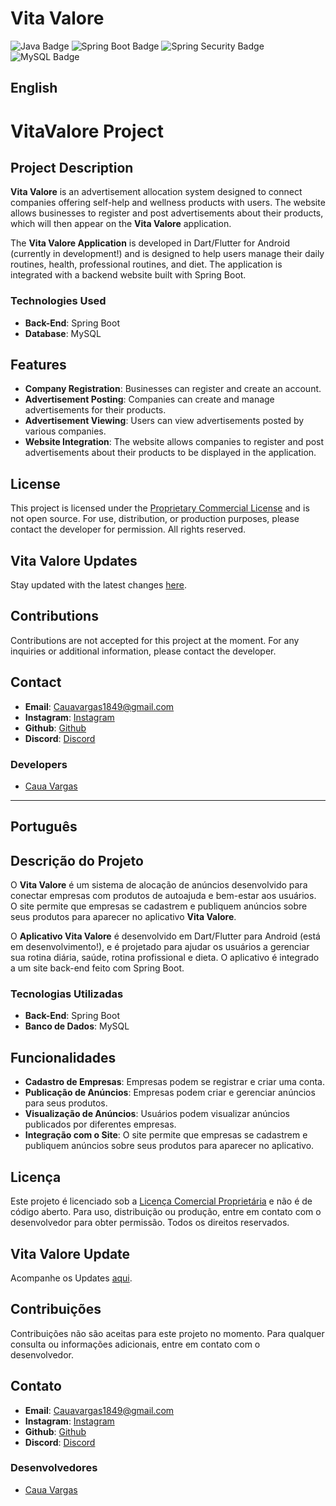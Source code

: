 # Vita Valore

![Java Badge](https://img.shields.io/badge/Java-17-ED8B00?style=for-the-badge&logo=openjdk&logoColor=white)
![Spring Boot Badge](https://img.shields.io/badge/Spring%20Boot-3.3.3-6DB33F?style=for-the-badge&logo=spring&logoColor=white)
![Spring Security Badge](https://img.shields.io/badge/Spring_Security-6DB33F?style=for-the-badge&logo=Spring-Security&logoColor=white)
![MySQL Badge](https://img.shields.io/badge/MySQL-005C84?style=for-the-badge&logo=mysql&logoColor=white)
<!--![Website Status Badge](https://img.shields.io/website-up-down-green-red/http/cv.lbesson.qc.to.svg)-->


## English


# VitaValore Project

## Project Description

**Vita Valore** is an advertisement allocation system designed to connect companies offering self-help and wellness products with users. The website allows businesses to register and post advertisements about their products, which will then appear on the **Vita Valore** application.

The **Vita Valore Application** is developed in Dart/Flutter for Android (currently in development!) and is designed to help users manage their daily routines, health, professional routines, and diet. The application is integrated with a backend website built with Spring Boot.

### Technologies Used

- **Back-End**: Spring Boot
- **Database**: MySQL

## Features

- **Company Registration**: Businesses can register and create an account.
- **Advertisement Posting**: Companies can create and manage advertisements for their products.
- **Advertisement Viewing**: Users can view advertisements posted by various companies.
- **Website Integration**: The website allows companies to register and post advertisements about their products to be displayed in the application.

## License

This project is licensed under the [Proprietary Commercial License](./LICENSE) and is not open source. For use, distribution, or production purposes, please contact the developer for permission. All rights reserved.

## Vita Valore Updates

Stay updated with the latest changes [here](./Update.md).

## Contributions

Contributions are not accepted for this project at the moment. For any inquiries or additional information, please contact the developer.

## Contact

- **Email**: [Cauavargas1849@gmail.com](mailto:Cauavargas1849@gmail.com)
- **Instagram**: [Instagram](https://www.instagram.com/vargass_54/)
- **Github**: [Github](https://github.com/Caua23)
- **Discord**: [Discord](https://discord.com/users/1058118949893570672)

### Developers

- [Caua Vargas](https://github.com/Caua23)

---

## Português

## Descrição do Projeto

O **Vita Valore** é um sistema de alocação de anúncios desenvolvido para conectar empresas com produtos de autoajuda e bem-estar aos usuários. O site permite que empresas se cadastrem e publiquem anúncios sobre seus produtos para aparecer no aplicativo **Vita Valore**.

O **Aplicativo Vita Valore** é desenvolvido em Dart/Flutter para Android (está em desenvolvimento!), e é projetado para ajudar os usuários a gerenciar sua rotina diária, saúde, rotina profissional e dieta. O aplicativo é integrado a um site back-end feito com Spring Boot.

### Tecnologias Utilizadas

- **Back-End**: Spring Boot
- **Banco de Dados**: MySQL

## Funcionalidades

- **Cadastro de Empresas**: Empresas podem se registrar e criar uma conta.
- **Publicação de Anúncios**: Empresas podem criar e gerenciar anúncios para seus produtos.
- **Visualização de Anúncios**: Usuários podem visualizar anúncios publicados por diferentes empresas.
- **Integração com o Site**: O site permite que empresas se cadastrem e publiquem anúncios sobre seus produtos para aparecer no aplicativo.

## Licença

Este projeto é licenciado sob a [Licença Comercial Proprietária](./LICENSE) e não é de código aberto. Para uso, distribuição ou produção, entre em contato com o desenvolvedor para obter permissão. Todos os direitos reservados.


## Vita Valore Update

Acompanhe os Updates [aqui](./Update.md).
## Contribuições

Contribuições não são aceitas para este projeto no momento. Para qualquer consulta ou informações adicionais, entre em contato com o desenvolvedor.

## Contato

- **Email**: [Cauavargas1849@gmail.com](mailto:Cauavargas1849@gmail.com)
- **Instagram**: [Instagram](https://www.instagram.com/vargass_54/)
- **Github**: [Github](https://github.com/Caua23)
- **Discord**: [Discord](https://discord.com/users/1058118949893570672)

### Desenvolvedores


- [Caua Vargas](https://github.com/Caua23)
